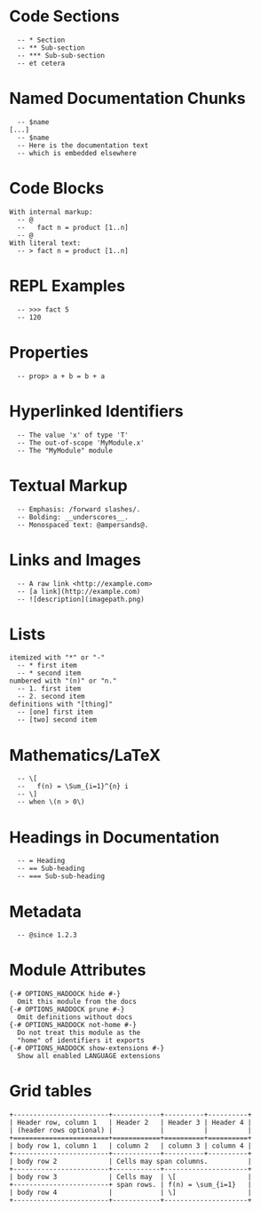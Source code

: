 # Code Sections

```
  -- * Section
  -- ** Sub-section
  -- *** Sub-sub-section
  -- et cetera
```

# Named Documentation Chunks

```
  -- $name
[...]
  -- $name
  -- Here is the documentation text
  -- which is embedded elsewhere
```

# Code Blocks

```
With internal markup:
  -- @
  --   fact n = product [1..n]
  -- @
With literal text:
  -- > fact n = product [1..n]
```

# REPL Examples

```
  -- >>> fact 5
  -- 120
```

# Properties

```
  -- prop> a + b = b + a
```

# Hyperlinked Identifiers

```
  -- The value 'x' of type 'T'
  -- The out-of-scope 'MyModule.x'
  -- The "MyModule" module
```

# Textual Markup

```
  -- Emphasis: /forward slashes/.
  -- Bolding: __underscores__.
  -- Monospaced text: @ampersands@.
```

# Links and Images

```
  -- A raw link <http://example.com>
  -- [a link](http://example.com)
  -- ![description](imagepath.png)
```

# Lists

```
itemized with "*" or "-"
  -- * first item
  -- * second item
numbered with "(n)" or "n."
  -- 1. first item
  -- 2. second item
definitions with "[thing]"
  -- [one] first item
  -- [two] second item
```

# Mathematics/LaTeX

```
  -- \[
  --   f(n) = \Sum_{i=1}^{n} i
  -- \]
  -- when \(n > 0\)
```

# Headings in Documentation

```
  -- = Heading
  -- == Sub-heading
  -- === Sub-sub-heading
```

# Metadata

```
  -- @since 1.2.3
```

# Module Attributes

```
{-# OPTIONS_HADDOCK hide #-}
  Omit this module from the docs
{-# OPTIONS_HADDOCK prune #-}
  Omit definitions without docs
{-# OPTIONS_HADDOCK not-home #-}
  Do not treat this module as the
  "home" of identifiers it exports
{-# OPTIONS_HADDOCK show-extensions #-}
  Show all enabled LANGUAGE extensions
```

# Grid tables

```
+------------------------+------------+----------+----------+
| Header row, column 1   | Header 2   | Header 3 | Header 4 |
| (header rows optional) |            |          |          |
+========================+============+==========+==========+
| body row 1, column 1   | column 2   | column 3 | column 4 |
+------------------------+------------+----------+----------+
| body row 2             | Cells may span columns.          |
+------------------------+------------+---------------------+
| body row 3             | Cells may  | \[                  |
+------------------------+ span rows. | f(n) = \sum_{i=1}   |
| body row 4             |            | \]                  |
+------------------------+------------+---------------------+
```
